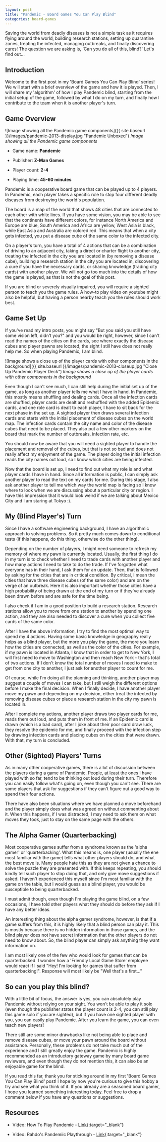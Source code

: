 ```yaml
---
layout: post
title: "Pandemic - Board Games You Can Play Blind"
categories: board-games
---
```

Saving the world from deadly diseases is not a simple task as it requires flying around the world, building research stations, setting up quarantine zones, treating the infected, managing outbreaks, and finally discovering cures! The question we are asking is, 'Can you do all of this, blind?' Let's find out...

## Introduction

Welcome to the first post in my 'Board Games You Can Play Blind' series! We will start with a brief overview of the game and how it is played. Then, I will share my 'algorithm' of how I play Pandemic blind, starting from the initial setup of the game, followed by what I do on my turn, and finally how I contribute to the team when it is another player's turn. 

## Game Overview

![Image showing all the Pandemic game components]({{ site.baseurl }}/images/pandemic-2013-display.jpg "Pandemic Unboxed")
_Image showing all the Pandemic game components_

* Game name: **Pandemic**

* Publisher: **Z-Man Games**

* Player count: **2-4**

* Playing time: **45-60 minutes**

Pandemic is a cooperative board game that can be played up to 4 players. In Pandemic, each player takes a specific role to stop four different deadly diseases from destroying the world's population. 

The board is a map of the world that shows 48 cities that are connected to each other with white lines. If you have some vision, you may be able to see that the continents have different colors, for instance North America and Europe are blue, South America and Africa are yellow, West Asia is black, while East Asia and Australia are colored red. This means that when a city gets infected, you put a disease cube of the same color to the infected city.

On a player's turn, you have a total of 4 actions that can be a combination of driving to an adjacent city, taking a direct or charter flight to another city, treating the infected in the city you are located in (by removing a disease cube), building a research station in the city you are located in, discovering a cure if you have the necessary cards, or sharing knowledge (trading city cards) with another player. We will not go too much into the details of how the game is played, as that is not the goal of this post.

If you are blind or severely visually impaired, you will require a sighted person to teach you the game rules. A how-to play video on youtube might also be helpful, but having a person nearby teach you the rules should work best.

## Game Set Up

If you've read my intro posts, you might say "But you said you still have some vision left, didn't you?" and you would be right, however, since I can't read the names of the cities on the cards, see where exactly the disease cubes and player pawns are located, the sight I still have does not really help me. So when playing Pandemic, I am blind.

![Image shows a close up of the player cards with other components in the background]({{ site.baseurl }}/images/pandemic-2013-closeup.jpg "Close Up Pandemic Player Deck")
_Image shows a close up of the player cards with other components in the background_

Even though I can't see much, I can still help during the initial set up of the game, as long as another player tells me what I have in hand. In Pandemic, this mostly means shuffling and dealing cards. Once all the infection cards are shuffled, player cards are dealt and reshuffled with the added Epidemic cards, and one role card is dealt to each player, I have to sit back for the next phase in the set up. A sighted player then draws several infection cards and starts with the initial placement of disease cubes on the world map. The infection cards contain the city name and color of the disease cubes that need to be placed. They also put a few other markers on the board that mark the number of outbreaks, infection rate,  etc. 

You should now be aware that you will need a sighted player to handle the placement and removal of the cubes, but that is not so bad and does not really affect my enjoyment of the game. The player doing the initial infection reads the city names out loud, so I know which cities are being infected. 

Now that the board is set up, I need to find out what my role is and what player cards I have in hand. Since all information is public, I can simply ask another player to read the text on my cards for me. During this stage, I also ask another player to tell me which way the world map is facing so I know where to look when we are discussing about a particular city or region. I have this impression that it would look weird if we are talking about Mexico City and I am staring at Tokyo :).

## My (Blind Player's) Turn

Since I have a software engineering background, I have an algorithmic approach to solving problems. So it pretty much comes down to conditional tests (if this happens, do this thing, otherwise do the other thing).

Depending on the number of players, I might need someone to refresh my memory of where my pawn is currently located. Usually, the first thing I do in my turn is to check whether I need to trade cards with another player and how many actions I need to take to do the trade. If I've forgotten what everyone has in their hand, I ask them for an update. Then, that is followed by asking for the cities that are in critical condition. By critical, I mean the cities that have three disease cubes (of the same color) and are on the verge of an outbreak. Here it is also important whether those cities have a high probability of being drawn at the end of my turn or if they've already been drawn before and are safe for the time being. 

I also check if I am in a good position to build a research station. Research stations allow you to move from one station to another by spending one action, and they are also needed to discover a cure when you collect five cards of the same color.

After I have the above information, I try to find the most optimal way to spend my 4 actions. Having some basic knowledge in geography really helps as a blind player, but the more you play the game, the more you learn how the cities are connected, as well as the color of the cities. For example, if my pawn is located in Atlanta, I know that in order to get to New York, I will first need to move to Washington and then reach New York - that's total of two actions. If I don't know the total number of moves I need to make to get from one city to another, I just ask for another player to count for me.

Of course, while I'm doing all the planning and  thinking, another player may suggest a couple of moves I can take, but I still weigh the different options before I make the final decision. When I finally decide, I have another player move my pawn and depending on my decision, either treat the infected by removing disease cubes or place a research station in the city my pawn is located in.

After I complete my actions, another player draws two player cards for me, reads them out loud, and puts them in front of me. If an Epidemic card is drawn (which is a bad card), after I joke about their poor card draw luck, they resolve the epidemic for me, and finally proceed with the infection step by drawing infection cards and placing cubes on the cities that were drawn. With that, my turn is concluded.

## Other (Sighted) Players' Turns

As in many other cooperative games, there is a lot of discussion between the players during a game of Pandemic. People, at least the ones I have played with so far, tend to be thinking out loud during their turn. Therefore you can easily follow what's going on, even though you can't see. There are some players that ask for suggestions if they can't figure out a good way to spend their four actions.

There have also been situations where we have planned a move beforehand and the player simply does what was agreed on without commenting about it. When this happens, if I was distracted, I may need to ask them on what moves they took, just to stay on the same page with the others.

## The Alpha Gamer (Quarterbacking)

Most cooperative games suffer from a syndrome known as the 'alpha gamer' or 'quarterbacking'. What this means is, one player (usually the ene most familiar with the game) tells what other players should do, and what the best move is. Many people hate this as they are not given a chance to solve the puzzle they are presented with. If this keeps repeating, you should kindly tell such player to stop doing that, and only give move suggestions if asked. I haven't experienced this myself since I'm most familiar with the game on the table, but I would guess as a blind player, you would be susceptible to being quarterbacked. 

I must admit though, even though I'm playing the game blind, on a few occasions, I have told other players what they should do before they ask if I have any better ideas.

An interesting thing about the alpha gamer syndrome, however, is that if a game suffers from this, it is highly likely that a blind person can play it. This is mostly because there is no hidden information in those games, and the blind player does not have secret information that the other players do not need to know about. So, the blind player can simply ask anything they want information on.

I am most likely one of the few who would look for games that can be quarterbacked. I wonder how a 'Friendly Local Game Store' employee would react if I said "Hey! I'm looking for games that suffer from quarterbacking!". Response will most likely be "Well that's a first..."

## So can you play this blind?

With a little bit of focus, the answer is yes, you can absolutely play Pandemic without relying on your sight. You won't be able to play it solo (even though the publisher states the player count is 2-4, you can still play this game solo if you are sighted), but if you have one sighted player with you, you can easily play Pandemic. After you learn the game, you can even teach new players! 

There still are some minor drawbacks like not being able to place and remove disease cubes, or move your pawn around the board without assistance. Personally, these problems do not take much out of  the experience and I still greatly enjoy the game. Pandemic is highly recommended as an introductory gateway game by many board game reviewers, and even though they do not mention this, it can also be an enjoyable game for the blind.

If you read this far, thank you for sticking around in my first 'Board Games You Can Play Blind' post! I hope by now you're curious to give this hobby a try and see what you think of it. If you already are a seasoned board gamer, I hope you learned something interesting today. Feel free to drop a comment below if you have any questions or suggestions.

## Resources

* Video: How To Play Pandemic - [Link](https://www.youtube.com/watch?v=JeJQWrocQnY){:target="_blank"}

* Video: Rahdo's Pandemiic Playthrough - [Link](https://www.youtube.com/watch?v=K5k19ZHWsqg){:target="_blank"}